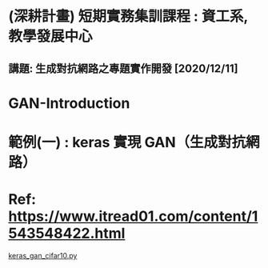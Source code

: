 # (深耕計畫) 短期實務集訓課程 : 資工系, 教學發展中心
## 講題: 生成對抗網路之專題實作開發 [2020/12/11]


# GAN-Introduction


# 範例(一) : keras 實現 GAN（生成對抗網路）
# Ref: https://www.itread01.com/content/1543548422.html

<a href="https://github.com/GwoChuanLee/GAN-Introduction/blob/master/keras_gan_cifar10.py">keras_gan_cifar10.py </a>
   
